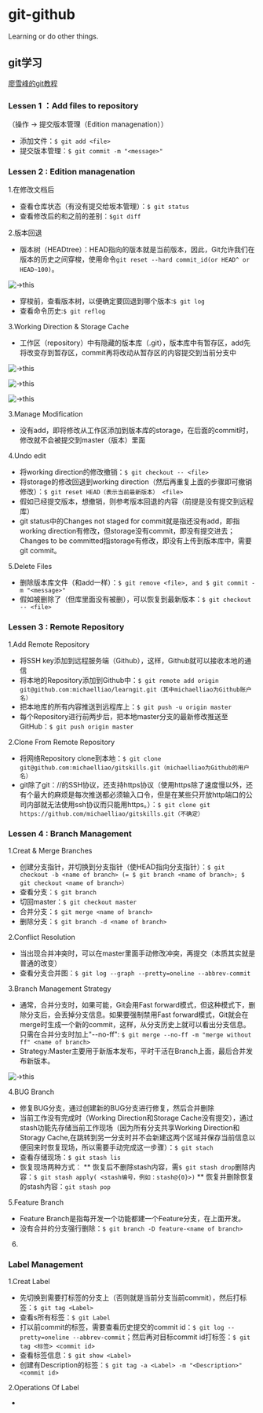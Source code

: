# git-github
Learning or do other things.<br>

## git学习

[廖雪峰的git教程](https://www.liaoxuefeng.com/wiki/0013739516305929606dd18361248578c67b8067c8c017b000)

### Lessen 1 ：Add files to repository

（操作 -> 提交版本管理（Edition managenation））
* 添加文件：`$ git add <file>`
* 提交版本管理：`$ git commit -m "<message>"`

### Lessen 2 : Edition managenation

1.在修改文档后

* 查看仓库状态（有没有提交给坂本管理）：`$ git status`
* 查看修改后的和之前的差别：`$git diff`

2.版本回退

* 版本树（HEADtree）：HEAD指向的版本就是当前版本，因此，Git允许我们在版本的历史之间穿梭，使用命令`git reset --hard commit_id(or HEAD^ or HEAD~100)`。

![->this](https://github.com/Creacheer/git-github/blob/master/picture/headtree.png)

* 穿梭前，查看版本树，以便确定要回退到哪个版本:`$ git log`
* 查看命令历史:`$ git reflog`

3.Working Direction & Storage Cache

* 工作区（repository）中有隐藏的版本库（.git），版本库中有暂存区，add先将改变存到暂存区，commit再将改动从暂存区的内容提交到当前分支中

![->this](https://github.com/Creacheer/git-github/blob/master/picture/W%26S1.png)

![->this](https://github.com/Creacheer/git-github/blob/master/picture/W%26S2.png)

![->this](https://github.com/Creacheer/git-github/blob/master/picture/W%26S3.png)

3.Manage Modification

* 没有add，即将修改从工作区添加到版本库的storage，在后面的commit时，修改就不会被提交到master（版本）里面

4.Undo edit

* 将working direction的修改撤销：`$ git checkout -- <file>`
* 将storage的修改回退到working direction（然后再重复上面的步骤即可撤销修改）：`$ git reset HEAD（表示当前最新版本） <file>`
* 假如已经提交版本，想撤销，则参考版本回退的内容（前提是没有提交到远程库）
* git status中的Changes not staged for commit就是指还没有add，即指working direction有修改，但storage没有commit，即没有提交进去；Changes to be committed指storage有修改，即没有上传到版本库中，需要git commit。
  
5.Delete Files

* 删除版本库文件（和add一样）：`$ git remove <file>, and $ git commit -m "<message>"`
* 假如被删除了（但库里面没有被删），可以恢复到最新版本：`$ git checkout -- <file>`
  
### Lessen 3 : Remote Repository

1.Add Remote Repository

* 将SSH key添加到远程服务端（Github），这样，Github就可以接收本地的通信
* 将本地的Repository添加到Github中：`$ git remote add origin git@github.com:michaelliao/learngit.git（其中michaelliao为Github账户名）`
* 把本地库的所有内容推送到远程库上：`$ git push -u origin master`
* 每个Repository进行前两步后，把本地master分支的最新修改推送至GitHub：`$ git push origin master`

2.Clone From Remote Repository

* 将网络Repository clone到本地：`$ git clone git@github.com:michaelliao/gitskills.git（michaelliao为Github的用户名）`
* git除了git：//的SSH协议，还支持https协议（使用https除了速度慢以外，还有个最大的麻烦是每次推送都必须输入口令，但是在某些只开放http端口的公司内部就无法使用ssh协议而只能用https。）：`$ git clone git https://github.com/michaelliao/gitskills.git（不确定）`
  
### Lessen 4 : Branch Management

1.Creat & Merge Branches

* 创建分支指针，并切换到分支指针（使HEAD指向分支指针）：`$ git checkout -b <name of branch> (= $ git branch <name of branch>; $ git checkout <name of branch>）`
* 查看分支：`$ git branch`
* 切回master：`$ git checkout master`
* 合并分支：`$ git merge <name of branch>`
* 删除分支：`$ git branch -d <name of branch>`

2.Conflict Resolution

* 当出现合并冲突时，可以在master里面手动修改冲突，再提交（本质其实就是普通的改变）
* 查看分支合并图：`$ git log --graph --pretty=oneline --abbrev-commit`

3.Branch Management Strategy

* 通常，合并分支时，如果可能，Git会用Fast forward模式，但这种模式下，删除分支后，会丢掉分支信息。如果要强制禁用Fast forward模式，Git就会在merge时生成一个新的commit，这样，从分支历史上就可以看出分支信息。只需在合并分支时加上"--no-ff": `$ git merge --no-ff -m "merge without ff" <name of branch>`
* Strategy:Master主要用于新版本发布，平时干活在Branch上面，最后合并发布新版本。
 
![->this](https://github.com/Creacheer/git-github/blob/master/picture/BranchWork.png)

4.BUG Branch

* 修复BUG分支，通过创建新的BUG分支进行修复，然后合并删除
* 当前工作没有完成时（Working Direction和Storage Cache没有提交），通过stash功能先存储当前工作现场（因为所有分支共享Working Direction和Storagy Cache,在跳转到另一分支时并不会新建这两个区域并保存当前信息以便回来时恢复现场，所以需要手动完成这一步骤）：`$ git stach`
* 查看存储现场：`$ git stash lis`
* 恢复现场两种方式：
** 恢复后不删除stash内容，需`$ git stash drop`删除内容：`$ git stash apply( <stash编号，例如：stash@{0}>)`
** 恢复并删除恢复的stash内容：`git stash pop`

5.Feature Branch

* Feature Branch是指每开发一个功能都建一个Feature分支，在上面开发。
* 没有合并的分支强行删除：`$ git branch -D feature-<name of branch>`

6.
 
### Label Management

1.Creat Label

* 先切换到需要打标签的分支上（否则就是当前分支当前commit），然后打标签：`$ git tag <Label>`
* 查看s所有标签：`$ git Label`
* 打以前commit的标签，需要查看历史提交的commit id：`$ git log --pretty=oneline --abbrev-commit`；然后再对目标commit id打标签：`$ git tag <标签> <commit id>`
* 查看标签信息：`$ git show <Label>`
* 创建有Description的标签：`$ git tag -a <Label> -m "<Description>" <commit id>`
  
2.Operations Of Label

* 


